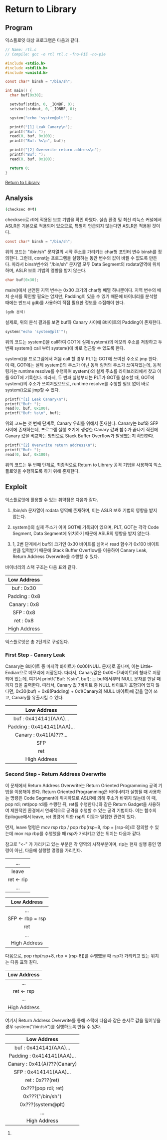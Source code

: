 # Return to Library

## Program
익스플로잇 대상 프로그램은 다음과 같다.

```c
// Name: rtl.c
// Compile: gcc -o rtl rtl.c -fno-PIE -no-pie

#include <stdio.h>
#include <stdlib.h>
#include <unistd.h>

const char* binsh = "/bin/sh";

int main() {
  char buf[0x30];

  setvbuf(stdin, 0, _IONBF, 0);
  setvbuf(stdout, 0, _IONBF, 0);

  system("echo 'system@plt'");

  printf("[1] Leak Canary\n");
  printf("Buf: ");
  read(0, buf, 0x100);
  printf("Buf: %s\n", buf);

  printf("[2] Overwrite return address\n");
  printf("Buf: ");
  read(0, buf, 0x100);

  return 0;
}
```

[Return to Library](https://dreamhack.io/wargame/challenges/353)

## Analysis
```bash
(checksec 분석)
```

checksec로 rtl에 적용된 보호 기법을 확인 하였다. 실습 환경 및 최신 리눅스 커널에서 ASLR은 기본으로 적용되어 있으므로, 특별히 언급되지 않는다면 ASLR은 적용된 것이다.

```c
const char* binsh = "/bin/sh";
```

위의 코드는 "/bin/sh" 문자열의 시작 주소를 가리키는 char형 포인터 변수 binsh를 정의한다. 그런데, const는 프로그램을 실행하는 동안 변수의 값이 바뀔 수 없도록 만든다. 따라서 binsh변수와 "/bin/sh" 문자열 모두 Data Segment의 rodata영역에 위치하며, ASLR 보호 기법의 영향을 받지 않는다.

```c
char buf[0x30];
```

main()에서 선언된 지역 변수는 0x30 크기의 char형 배열 하나뿐이다. 지역 변수의 배치 순서를 확인할 필요는 없지만, Padding이 있을 수 있기 때문에 바이너리를 분석할 때에는 반드시 gdb를 사용하여 직접 필요한 정보를 수집해야 한다.

```asm
(gdb 분석)
```

실제로, 위의 분석 결과를 보면 buf와 Canary 사이에 8바이트의 Padding이 존재한다.

```c
system("echo 'system@plt'");
```

위의 코드는 system()을 call하여 GOT에 실제 system()의 메모리 주소를 저장하고 두 번째 system() call 부터 system()에 바로 접근할 수 있도록 한다.  

system()을 프로그램에서 처음 call 할 경우 PLT는 GOT에 쓰여진 주소로 jmp 한다. 이 때, GOT에는 실제 system()의 주소가 아닌 동적 링커의 주소가 쓰여져있는데, 동적 링커는 runtime resolve를 수행하여 system()의 실제 주소를 라이브러리에서 찾고 이를 GOT에 기록한다. 따라서, 두 번째 실행부터는 PLT가 GOT를 참조할 때, GOT에 system()의 주소가 쓰여져있으므로, runtime resolve를 수행할 필요 없이 바로 system()으로 jmp할 수 있다.

```c
printf("[1] Leak Canary\n");
printf("Buf: ");
read(0, buf, 0x100);
printf("Buf: %s\n", buf);
```

위의 코드는 첫 번째 단계로, Canary 우회를 위해서 존재한다. Canary는 buf와 SFP 사이에 존재하는데, 프로그램 실행 초기에 생성한 Canary 값과 함수가 끝나기 직전에 Canary 값을 비교하는 방법으로 Stack Buffer Overflow가 발생했는지 확인한다.

```c
printf("[2] Overwrite return address\n");
printf("Buf: ");
read(0, buf, 0x100);
```

위의 코드는 두 번째 단계로, 최종적으로 Return to Library 공격 기법을 사용하여 익스플로잇을 수행하도록 하기 위해 존재한다.

## Exploit
익스플로잇에 활용할 수 있는 취약점은 다음과 같다. 

1. /bin/sh 문자열이 rodata 영역에 존재하며, 이는 ASLR 보호 기법의 영향을 받지 않는다.

2. system()의 실제 주소가 이미 GOT에 기록되어 있으며, PLT, GOT는 각각 Code Segment, Data Segment에 위치하기 때문에 ASLR의 영향을 받지 않는다.

3. 1, 2번 단계에서 buf의 크기인 0x30 바이트를 넘어서 read 함수가 0x100 바이트만큼 입력받기 때문에 Stack Buffer Overflow를 이용하여 Canary Leak, Return Address 							          Overwrite를 수행할 수 있다.

바이너리의 스택 구조는 다음 표와 같다.

| Low Address |
| :---: |
| buf : 0x30 |
| Padding : 0x8 |
| Canary : 0x8 |
| SFP : 0x8 |
| ret : 0x8 |
| High  Address |

익스플로잇은 총 2단계로 구성된다. 

### First Step - Canary Leak
Canary는 8바이트 중 마지막 바이트가 0x00(NULL 문자)로 끝나며, 이는 Little-Endian으로 메모리에 저장된다. 따라서, Canary값은 0x00~(7바이트)의 형태로 저장되어 있는데, 여기서 printf("Buf: %s\n", buf); 는 buf에서부터 NULL 문자를 만날 때까지 값을 출력한다. 따라서, Canary 값 7바이트 중 NULL 바이트가 포함되어 있지 않다면, 0x30(buf) + 0x8(Padding) + 0x1(Canary의 NULL 바이트)에 값을 덮어 쓰고, Canary를 유출시킬 수 있다.

| Low Address |
| :---: |
| buf : 0x414141(AAA)... |
| Padding : 0x414141(AAA)... |
| Canary : 0x41(A)???... |
| SFP |
| ret |
| High  Address |

### Second Step - Return Address Overwrite
이 문제에서 Return Address Overwrite는 Return Oriented Programming 공격 기법을 이용해야 한다. Return Oriented Programming은 바이너리가 실행될 때 사용하는 명령은 Code Segment에 위치하므로 ASLR에 의해 주소가 바뀌지 않는데 이 때, pop rdi; ret(pop rdi를 수행한 뒤, ret를 수행한다.)와 같은 Return Gadget을 사용하여 제한적인 환경에서 연쇄적으로 공격을 수행할 수 있는 공격 기법이다. 이는 함수의 Epilogue에서 leave, ret 명령에 의한 rsp의 이동과 밀접한 관련이 있다.  

먼저, leave 명령은 mov rsp rbp / pop rbp(rsp+8, rbp = [rsp-8])로 정의할 수 있는데 mov rsp rbp를 수행했을 때 rsp가 가리키고 있는 위치는 다음과 같다.  

참고로 "<-" 가 가리키고 있는 부분은 각 영역의 시작부분이며, rip는 현재 실행 중인 명령이 아닌, 다음에 실행할 명령을 가리킨다.

| ... |
| :---: |
| leave |
| ret <- rip |
| ... |

| Low Address |
| :---: |
| ... |
| SFP <- rbp = rsp |
| ret |
| ... |
| High Address |

다음으로, pop rbp(rsp+8, rbp = [rsp-8])를 수행했을 때 rsp가 가리키고 있는 위치는 다음 표와 같다.

| Low Address |
| :---: |
| ... |
| ret <- rsp |
| ... |
| High Address |

여기서 Return Address Overwrite를 통해 스택에 다음과 같은 순서로 값을 밀어넣을 경우 system("/bin/sh")를 실행하도록 만들 수 있다.

| Low Address |
| :---: |
| buf : 0x414141(AAA)... |
| Padding : 0x414141(AAA)... |
| Canary : 0x41(A)???(Canary) |
| SFP : 0x414141(AAA)... |
| ret : 0x???(ret) |
| 0x???(pop rdi; ret) |
| 0x???("/bin/sh") |
| 0x???(system@plt) |
| ... |
| High  Address |

1. 































